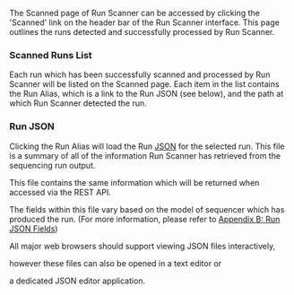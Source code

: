 <!-- TODO: image -->
The Scanned page of Run Scanner can be accessed by clicking the 'Scanned'
link on the header bar of the Run Scanner interface. This page outlines the
runs detected and successfully processed by Run Scanner.

### Scanned Runs List
Each run which has been successfully scanned and processed by Run Scanner
will be listed on the Scanned page. Each item in the list contains the Run
Alias, which is a link to the Run JSON (see below), and the path at
which Run Scanner detected the run.

### Run JSON
Clicking the Run Alias will load the Run
[JSON](https://en.wikipedia.org/wiki/JSON) for the selected run.
This file is a summary of all of the information Run Scanner has retrieved
from the sequencing run output.

This file contains the same information which will be returned when accessed
via the REST API.
<!-- right? --> <!-- For more information, please refer to <a href="api.html">API Docs</a>. -->

The fields within this file vary based on the model of sequencer which has
produced the run. (For more information, please refer to
 [Appendix B: Run JSON Fields](/appendices/#appendix-b-run-json-fields))

All major web browsers should support viewing JSON files interactively,
<!-- right? --> however these files can also be opened in a text editor or
a dedicated JSON editor application.
